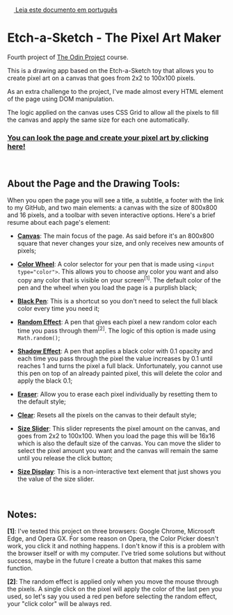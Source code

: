 <img height="15px" src="https://em-content.zobj.net/thumbs/120/twitter/322/flag-brazil_1f1e7-1f1f7.png">[  Leia este documento em português](README.br.md)

# Etch-a-Sketch - The Pixel Art Maker

Fourth project of <a href="https://www.theodinproject.com/about">The Odin Project</a> course.

This is a drawing app based on the Etch-a-Sketch toy that allows you to create pixel art on a canvas that goes from 2x2 to 100x100 pixels. 

As an extra challenge to the project, I've made almost every HTML element of the page using DOM manipulation. 

The logic applied on the canvas uses CSS Grid to allow all the pixels to fill the canvas and apply the same size for each one automatically.

### <a href="https://araujodanield.github.io/odin-etch-a-sketch/" target="_blank">You can look the page and create your pixel art by clicking here!</a>

</br>

## About the Page and the Drawing Tools:

When you open the page you will see a title, a subtitle, a footer with the link to my GitHub, and two main elements: a canvas with the size of 800x800 and 16 pixels, and a toolbar with seven interactive options. Here's a brief resume about each page's element:

- <b><u>Canvas</u></b>: The main focus of the page. As said before it's an 800x800 square that never changes your size, and only receives new amounts of pixels;

- <b><u>Color Wheel</u></b>: A color selector for your pen that is made using `<input type="color">`. This allows you to choose any color you want and also copy any color that is visible on your screen<sup>[1]</sup>. The default color of the pen and the wheel when you load the page is a purplish black;

- <b><u>Black Pen</u></b>: This is a shortcut so you don't need to select the full black color every time you need it;

- <b><u>Random Effect</u></b>: A pen that gives each pixel a new random color each time you pass through them<sup>[2]</sup>. The logic of this option is made using `Math.random()`;

- <b><u>Shadow Effect</u></b>: A pen that applies a black color with 0.1 opacity and each time you pass through the pixel the value increases by 0.1 until reaches 1 and turns the pixel a full black. Unfortunately, you cannot use this pen on top of an already painted pixel, this will delete the color and apply the black 0.1;

- <b><u>Eraser</u></b>: Allow you to erase each pixel individually by resetting them to the default style;

- <b><u>Clear</u></b>: Resets all the pixels on the canvas to their default style;

- <b><u>Size Slider</u></b>: This slider represents the pixel amount on the canvas, and goes from 2x2 to 100x100. When you load the page this will be 16x16 which is also the default size of the canvas. You can move the slider to select the pixel amount you want and the canvas will remain the same until you release the click button;

- <b><u>Size Display</u></b>: This is a non-interactive text element that just shows you the value of the size slider.

</br>

## Notes:

<b>[1]</b>: I've tested this project on three browsers: Google Chrome, Microsoft Edge, and Opera GX. For some reason on Opera, the Color Picker doesn't work, you click it and nothing happens. I don't know if this is a problem with the browser itself or with my computer. I've tried some solutions but without success, maybe in the future I create a button that makes this same function.

<b>[2]</b>: The random effect is applied only when you move the mouse through the pixels. A single click on the pixel will apply the color of the last pen you used, so let's say you used a red pen before selecting the random effect, your "click color" will be always red.

